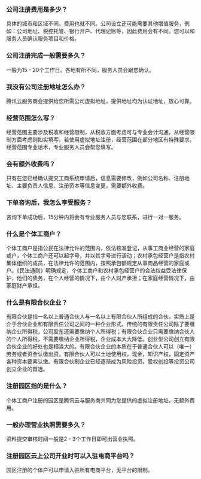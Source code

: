 ### 公司注册费用是多少？

具体的城市和区域不同，费用也就不同。公司设立还可能需要其他增值服务，例如：公司地址、税控托管、银行开户、代理记账等，因此费用会有不同。您可以和服务人员确认服务项目和价格。

### 公司注册完成一般需要多久？

一般为15 - 20个工作日。各地有所不同，服务人员会跟您确认。

### 我没有公司注册地址怎么办？

腾讯云服务商会提供给您所需公司虚拟地址，提供地址均为认证地址，放心可靠。

### 经营范围怎么写？

经营范围主要涉及税收和经营限制，从税收方面考虑可与专业会计沟通，从经营限制方面考虑则如实填写，若使用虚拟地址注册，经营范围在部分地区有特殊要求。经营范围专业话术，专业服务人员会帮您填写。

### 会有额外收费吗？

只有在您已经确认提交工商系统申请后，信息需要修改，例如公司名称、注册地址、主要负责人信息、注册资本等信息变更，需要额外收费。

### 下单咨询后，我怎么享受服务？

咨询下单成功后，15分钟内将会有专业服务人员与您联系，进行一对一服务。

### 什么是个体工商户？

个体工商户是指公民在法律允许的范围内，依法核准登记，从事工商业经营的家庭或户，个体工商户还可以起字号，并以其字号进行活动；农村承包经营户是指农村集体组织的成员，在法律允许的范围内，按照承包额规定从事商品经营的家庭或户。《民法通则》明确规定，个体工商户和农村承包经营户的合法权益受法律保护，他们的债务，在个人经营的情况下，由个人财产承担；在家庭经营情况下，由家庭财产承担。

### 什么是有限合伙企业？

有限合伙是指一名以上普通合伙人与一名以上有限合伙人所组成的合伙。实质上是介于合伙企业和有限责任公司之间的一种企业形式。传统的有限责任公司除了要缴纳企业所得税，公司股东还需要缴纳个人所得税；有限合伙企业只需要缴纳合伙人的个人所得税，不需要缴纳企业所得税，企业成本大大降低。创业型公司创立有限合伙企业的好处也是相当大的。有限合伙企业的本质在于普通合伙人可以（唯一）劳务或者资金认缴出资，有限合伙人可以土地使用权，现金，知识产权，固定资产各种资本要素认缴。有限合伙制企业已经逐渐成为风险投资，股权创投等投资公司创立企业的首选。

### 注册园区指的是什么？

个体工商户注册的园区是腾讯云与服务商共同为您提供的虚拟注册地址，无额外费用。

### 一般办理营业执照需要多久？

资料提交审核时间一般是2 - 3个工作日即可出营业执照。

### 注册园区云上公司开业时可以入驻电商平台吗？

园区注册的个体户可以申请入驻所有电商平台，无平台的限制。
